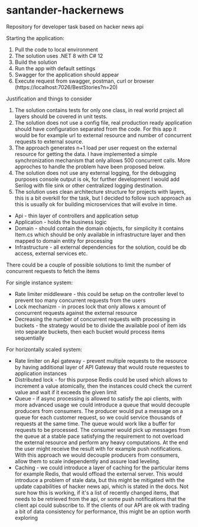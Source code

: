 # santander-hackernews
Repository for developer task based on hacker news api

Starting the application:
1. Pull the code to local environment
2. The solution uses .NET 8 with C# 12
3. Build the solution
4. Run the app with default settings
5. Swagger for the application should appear
6. Execute request from swagger, postman, curl or browser (https://localhost:7026/BestStories?n=20)

Justification and things to consider
1. The solution contains tests for only one class, in real world project all layers should be covered in unit tests.
2. The solution does not use a config file, real production ready application should have configuration separated from the code. For this app it would be for example url to external resource and number of concurrent requests to external source.
3. The approach generates n+1 load per user request on the external resource for getting the data. I have implemented a simple synchronization mechanism that only allows 500 concurrent calls. More approches to handle the problem have been proposed below.
4. The solution does not use any external logging, for the debugging purposes console output is ok, for further development I would add Serilog with file sink or other centralized logging destination.
5. The solution uses clean architecture structure for projects with layers, this is a bit overkill for the task, but I decided to follow such approach as this is usually ok for building microservices that will evolve in time.
- Api - thin layer of controllers and application setup
- Application - holds the business logic
- Domain - should contain the domain objects, for simplicity it contains Item.cs which should be only available in infrastructure layer and then mapped to domain entity for processing
- Infrastructure - all external dependencies for the solution, could be db access, external services etc.

There could be a couple of possible solutions to limit the number of concurrent requests to fetch the items

For single instance system:
- Rate limiter middleware - this could be setup on the controller level to prevent too many concurrent requests from the users
- Lock mechanizm - in proces lock that only allows x amount of concurrent requests against the external resource
- Decreasing the number of concurrent requests with processing in buckets - the strategy would be to divide the available pool of item ids into separate buckets, then each bucket would process items sequentially

For horizontally scaled system:
- Rate limiter on Api gateway - prevent multiple requests to the resource by having additional layer of API Gateway that would route requestes to application instances
- Distributed lock - for this purpose Redis could be used which allows to increment a value atomically, then the instances could check the current value and wait if it exceeds the given limit
- Queue - if async processing is allowed to satisfy the api clients, with more advanced usage we could introduce a queue that would decouple producers from consumers. 
  The producer would put a message on a queue for each customer request, so we could service thousands of requests at the same time.
  The queue would work like a buffer for requests to be processed.
  The consumer would pick up messages from the queue at a stable pace satisfying the requirement to not overload the external resource and perform any heavy computations.
  At the end the user might receive the result with for example push notifications.
  With this approach we would decouple producers from consumers, allow them to scale independently and assure load leveling.
- Caching - we could introduce a layer of caching for the particular items for example Redis, that would offload the external server.
  This would introduce a problem of stale data, but this might be mitigated with the update capabilities of hacker news api, which is stated in the docs.
  Not sure how this is working, if it's a list of recently changed items, that needs to be retrieved from the api, or some push notifications that the client api could subscribe to.
  If the clients of our API are ok with trading a bit of data consistency for performance, this might be an option worth exploring